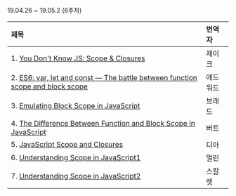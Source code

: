 19.04.26 ~ 19.05.2 (6주차)

|   제목   | 번역자  |
| :------ | :---- |
| 1. [You Don't Know JS: Scope & Closures](https://github.com/getify/You-Dont-Know-JS/blob/master/scope%20%26%20closures/ch3.md) | 제이크 |
| 2. [ES6: var, let and const — The battle between function scope and block scope](https://www.deadcoderising.com/2017-04-11-es6-var-let-and-const-the-battle-between-function-scope-and-block-scope/) | 에드워드 |
| 3. [Emulating Block Scope in JavaScript](https://github.com/Lee-hyuna/33-js-concepts-kr/wiki/%EC%9E%90%EB%B0%94%EC%8A%A4%ED%81%AC%EB%A6%BD%ED%8A%B8%EC%9D%98-%EB%AC%BC%EB%B0%A9%EC%9A%B8) | 브래드 |
| 4. [The Difference Between Function and Block Scope in JavaScript](https://medium.com/@josephcardillo/the-difference-between-function-and-block-scope-in-javascript-4296b2322abe) | 버트 |
| 5. [JavaScript Scope and Closures](https://css-tricks.com/javascript-scope-closures/) | 디아 |
| 6. [Understanding Scope in JavaScript1](https://www.telerik.com/blogs/understanding-scope-in-javascript) | 멀린 |
| 7. [Understanding Scope in JavaScript2](https://scotch.io/tutorials/understanding-scope-in-javascript) | 스칼렛 |